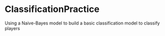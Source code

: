 # ClassificationPractice
Using a Naive-Bayes model to build a basic classification model to classify players
